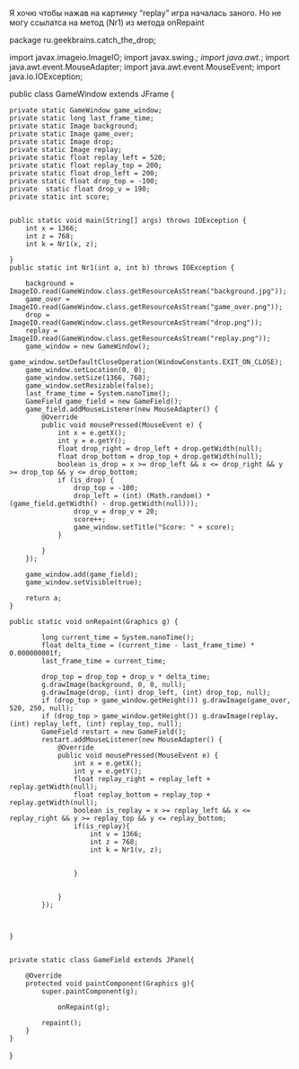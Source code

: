 Я хочю чтобы нажав на картинку “replay” игра началась заного. Но не могу ссылатса на метод (Nr1) из метода onRepaint 

package ru.geekbrains.catch_the_drop;



import javax.imageio.ImageIO;
import javax.swing.*;
import java.awt.*;
import java.awt.event.MouseAdapter;
import java.awt.event.MouseEvent;
import java.io.IOException;

public class GameWindow extends JFrame {

    private static GameWindow game_window;
    private static long last_frame_time;
    private static Image background;
    private static Image game_over;
    private static Image drop;
    private static Image replay;
    private static float replay_left = 520;
    private static float replay_top = 200;
    private static float drop_left = 200;
    private static float drop_top = -100;
    private  static float drop_v = 190;
    private static int score;


    public static void main(String[] args) throws IOException {
        int x = 1366;
        int z = 768;
        int k = Nr1(x, z);

    }
    public static int Nr1(int a, int b) throws IOException {

        background = ImageIO.read(GameWindow.class.getResourceAsStream("background.jpg"));
        game_over = ImageIO.read(GameWindow.class.getResourceAsStream("game_over.png"));
        drop = ImageIO.read(GameWindow.class.getResourceAsStream("drop.png"));
        replay = ImageIO.read(GameWindow.class.getResourceAsStream("replay.png"));
        game_window = new GameWindow();
        game_window.setDefaultCloseOperation(WindowConstants.EXIT_ON_CLOSE);
        game_window.setLocation(0, 0);
        game_window.setSize(1366, 768);
        game_window.setResizable(false);
        last_frame_time = System.nanoTime();
        GameField game_field = new GameField();
        game_field.addMouseListener(new MouseAdapter() {
            @Override
            public void mousePressed(MouseEvent e) {
                int x = e.getX();
                int y = e.getY();
                float drop_right = drop_left + drop.getWidth(null);
                float drop_bottom = drop_top + drop.getWidth(null);
                boolean is_drop = x >= drop_left && x <= drop_right && y >= drop_top && y <= drop_bottom;
                if (is_drop) {
                    drop_top = -100;
                    drop_left = (int) (Math.random() * (game_field.getWidth() - drop.getWidth(null)));
                    drop_v = drop_v + 20;
                    score++;
                    game_window.setTitle("Score: " + score);
                }

            }
        });

        game_window.add(game_field);
        game_window.setVisible(true);

        return a;
    }

    public static void onRepaint(Graphics g) {

            long current_time = System.nanoTime();
            float delta_time = (current_time - last_frame_time) * 0.000000001f;
            last_frame_time = current_time;

            drop_top = drop_top + drop_v * delta_time;
            g.drawImage(background, 0, 0, null);
            g.drawImage(drop, (int) drop_left, (int) drop_top, null);
            if (drop_top > game_window.getHeight()) g.drawImage(game_over, 520, 250, null);
            if (drop_top > game_window.getHeight()) g.drawImage(replay, (int) replay_left, (int) replay_top, null);
            GameField restart = new GameField();
            restart.addMouseListener(new MouseAdapter() {
                @Override
                public void mousePressed(MouseEvent e) {
                    int x = e.getX();
                    int y = e.getY();
                    float replay_right = replay_left + replay.getWidth(null);
                    float replay_bottom = replay_top + replay.getWidth(null);
                    boolean is_replay = x >= replay_left && x <= replay_right && y >= replay_top && y <= replay_bottom;
                    if(is_replay){
                        int v = 1366;
                        int z = 768;
                        int k = Nr1(v, z);


                    }


                }
            });



    }


    private static class GameField extends JPanel{

        @Override
        protected void paintComponent(Graphics g){
            super.paintComponent(g);

                onRepaint(g);

            repaint();
        }
    }
}


